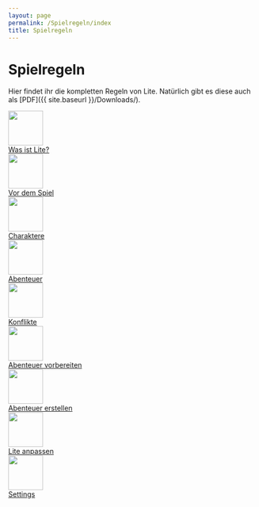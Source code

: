 ```yaml
---
layout: page
permalink: /Spielregeln/index
title: Spielregeln
---
```


# Spielregeln

Hier findet ihr die kompletten Regeln von Lite. Natürlich gibt es diese auch als [PDF]({{ site.baseurl }}/Downloads/).

<div class="row row-cols-2 row-cols-sm-4 row-cols-xl-6 g-4">
    <div class="col">
        <div class="card bg-blue text-light h-100">
            <div class="card-body p-1 align-self-center">
                <img src="{{ site.baseurl }}/assets/pics/wasistlite.png" width="70" height="70">
            </div>
            <div class="card-footer text-center">
                <a class="text-light" href="{{ site.baseurl }}/Spielregeln/Was_ist_Lite">Was ist Lite?</a>
            </div>
        </div>
    </div>
    <div class="col">
        <div class="card bg-blue text-light h-100">
            <div class="card-body p-1 align-self-center">
                <img src="{{ site.baseurl }}/assets/pics/vordemspiel.png" width="70" height="70">
            </div>
            <div class="card-footer text-center">
                <a class="text-light" href="{{ site.baseurl }}/Spielregeln/Vor_dem_Spiel">Vor dem Spiel</a>
            </div>
        </div>
    </div>
    <div class="col">
        <div class="card bg-blue text-light h-100">
            <div class="card-body p-1 align-self-center">
                <img src="{{ site.baseurl }}/assets/pics/charaktere.png" width="70" height="70">
            </div>
            <div class="card-footer text-center">
                <a class="text-light" href="{{ site.baseurl }}/Spielregeln/Charaktere/">Charaktere</a>
            </div>
        </div>
    </div>
    <div class="col">
        <div class="card bg-blue text-light h-100">
            <div class="card-body p-1 align-self-center">
                <img src="{{ site.baseurl }}/assets/pics/abenteuer.png" width="70" height="70">
            </div>
            <div class="card-footer text-center">
                <a class="text-light" href="{{ site.baseurl }}/Spielregeln/Abenteuer/">Abenteuer</a>
            </div>
        </div>
    </div>
    <div class="col">
        <div class="card bg-blue text-light h-100">
            <div class="card-body p-1 align-self-center">
                <img src="{{ site.baseurl }}/assets/pics/konflikte.png" width="70" height="70">
            </div>
            <div class="card-footer text-center">
                <a class="text-light" href="{{ site.baseurl }}/Spielregeln/Konflikte">Konflikte</a>
            </div>
        </div>
    </div>
    <div class="col">
        <div class="card bg-blue text-light h-100">
            <div class="card-body p-1 align-self-center">
                <img src="{{ site.baseurl }}/assets/pics/vorbereiten.png" width="70" height="70">
            </div>
            <div class="card-footer text-center">
                <a class="text-light" href="{{ site.baseurl }}/Spielregeln/Abenteuer_vorbereiten">Abenteuer vorbereiten</a>
            </div>
        </div>
    </div>
    <div class="col">
        <div class="card bg-blue text-light h-100">
            <div class="card-body p-1 align-self-center">
                <img src="{{ site.baseurl }}/assets/pics/erstellen.png" width="70" height="70">
            </div>
            <div class="card-footer text-center">
                <a class="text-light" href="{{ site.baseurl }}/Spielregeln/Abenteuer_erstellen/">Abenteuer erstellen</a>
            </div>
        </div>
    </div>
    <div class="col">
        <div class="card bg-blue text-light h-100">
            <div class="card-body p-1 align-self-center">
                <img src="{{ site.baseurl }}/assets/pics/anpassen.png" width="70" height="70">
            </div>
            <div class="card-footer text-center">
                <a class="text-light" href="{{ site.baseurl }}/Spielregeln/Lite_anpassen/">Lite anpassen</a>
            </div>
        </div>
    </div>
    <div class="col">
        <div class="card bg-blue text-light h-100">
            <div class="card-body p-1 align-self-center">
                <img src="{{ site.baseurl }}/assets/pics/settings.png" width="70" height="70">
            </div>
            <div class="card-footer text-center">
                <a class="text-light" href="{{ site.baseurl }}/Spielregeln/Settings">Settings</a>
            </div>
        </div>
    </div>
</div>
